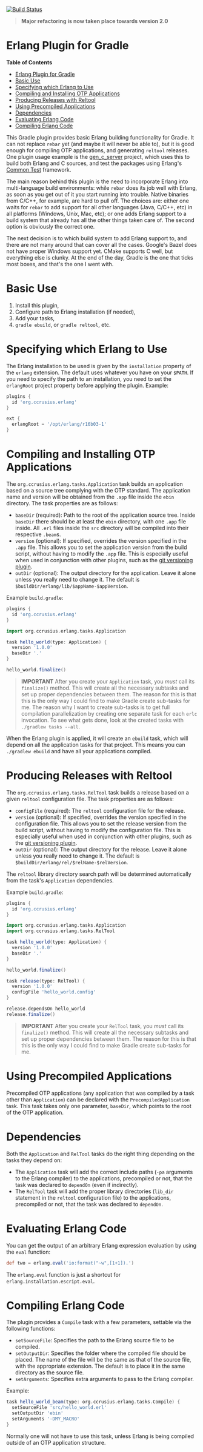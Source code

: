 [![Build Status](https://travis-ci.org/ccrusius/gradle-erlang-plugin.svg?branch=master)](https://travis-ci.org/ccrusius/gradle-erlang-plugin)

> **Major refactoring is now taken place towards version 2.0**

# Erlang Plugin for Gradle

<!-- markdown-toc start - Don't edit this section. Run M-x markdown-toc-generate-toc again -->
**Table of Contents**

- [Erlang Plugin for Gradle](#erlang-plugin-for-gradle)
- [Basic Use](#basic-use)
- [Specifying which Erlang to Use](#specifying-which-erlang-to-use)
- [Compiling and Installing OTP Applications](#compiling-and-installing-otp-applications)
- [Producing Releases with Reltool](#producing-releases-with-reltool)
- [Using Precompiled Applications](#using-precompiled-applications)
- [Dependencies](#dependencies)
- [Evaluating Erlang Code](#evaluating-erlang-code)
- [Compiling Erlang Code](#compiling-erlang-code)

<!-- markdown-toc end -->

This Gradle plugin provides basic Erlang building functionality for
Gradle. It can not replace `rebar` yet (and maybe it will never be
able to), but it is good enough for compiling OTP applications, and
generating `reltool` releases.
One plugin usage example is the
[gen_c_server](https://github.com/ccrusius/gen_c_server) project,
which uses this to build both Erlang and C sources, and test the
packages using Erlang's
[Common Test](http://erlang.org/doc/man/ct.html) framework.

The main reason behind this plugin is the need to incorporate Erlang
into multi-language build environments: while `rebar` does its job
well with Erlang, as soon as you get out of it you start running into
trouble. Native binaries from C/C++, for example, are hard to pull
off. The choices are: either one waits for `rebar` to add support for
all other languages (Java, C/C++, etc) in all platforms (Windows,
Unix, Mac, etc); or one adds Erlang support to a build system that
already has all the other things taken care of. The second option is
obviously the correct one.

The next decision is to which build system to add Erlang support to,
and there are not many around that can cover all the cases. Google's
Bazel does not have proper Windows support yet. CMake supports C well,
but everything else is clunky. At the end of the day, Gradle is the
one that ticks most boxes, and that's the one I went with.

# Basic Use

1. Install this plugin,
2. Configure path to Erlang installation (if needed),
3. Add your tasks,
4. `gradle ebuild`, or `gradle reltool`, etc.

# Specifying which Erlang to Use

The Erlang installation to be used is given by the `installation`
property of the `erlang` extension. The default uses whatever you have
on your `$PATH`. If you need to specify the path to an installation,
you need to set the `erlangRoot` project property before applying the
plugin. Example:
```groovy
plugins {
  id 'org.ccrusius.erlang'
}

ext {
  erlangRoot = '/opt/erlang/r16b03-1'
}
```

# Compiling and Installing OTP Applications

The `org.ccrusius.erlang.tasks.Application` task builds an application
based on a source tree complying with the OTP standard. The
application name and version will be obtained from the `.app` file
inside the `ebin` directory. The task properties are as follows:

* `baseDir` (required): Path to the root of the application source
  tree. Inside `baseDir` there should be at least the `ebin`
  directory, with one `.app` file inside. All `.erl` files inside the
  `src` directory will be compiled into their respective `.beam`s.
* `version` (optional): If specified, overrides the version specified
  in the `.app` file. This allows you to set the application version
  from the build script, without having to modify the `.app`
  file. This is especially useful when used in conjunction with other
  plugins, such as the
  [git versioning plugin](https://plugins.gradle.org/plugin/com.zoltu.git-versioning).
* `outDir` (optional): The output directory for the application. Leave
  it alone unless you really need to change it. The default is
  `$buildDir/erlang/lib/$appName-$appVersion`.

Example `build.gradle`:
```groovy
plugins {
  id 'org.ccrusius.erlang'
}

import org.ccrusius.erlang.tasks.Application

task hello_world(type: Application) {
  version '1.0.0'
  baseDir '.'
}

hello_world.finalize()
```

> **IMPORTANT** After you create your `Application` task, you _must_
> call its `finalize()` method. This will create all the necessary
> subtasks and set up proper dependencies between them. The reason for
> this is that this is the only way I could find to make Gradle create
> sub-tasks for me. The reason why I want to create sub-tasks is to
> get full compilation parallelization by creating one separate task
> for each `erlc` invocation. To see what gets done, look at the
> created tasks with `./gradlew tasks --all`.

When the Erlang plugin is applied, it will create an `ebuild` task,
which will depend on all the application tasks for that project. This
means you can `./gradlew ebuild` and have all your applications
compiled.

# Producing Releases with Reltool

The `org.ccrusius.erlang.tasks.RelTool` task builds a release
based on a given `reltool` configuration file.
The task properties are as follows:

* `configFile` (required): The `reltool` configuration file for the
  release.
* `version` (optional): If specified, overrides the version specified
  in the configuration file. This allows you to set the release
  version from the build script, without having to modify the configuration
  file. This is especially useful when used in conjunction with other
  plugins, such as the
  [git versioning plugin](https://plugins.gradle.org/plugin/com.zoltu.git-versioning).
* `outDir` (optional): The output directory for the release. Leave
  it alone unless you really need to change it. The default is
  `$buildDir/erlang/rel/$relName-$relVersion`.

The `reltool` library directory search path will be determined
automatically from the task's `Application` dependencies.

Example `build.gradle`:
```groovy
plugins {
  id 'org.ccrusius.erlang'
}

import org.ccrusius.erlang.tasks.Application
import org.ccrusius.erlang.tasks.RelTool

task hello_world(type: Application) {
  version '1.0.0'
  baseDir '.'
}

hello_world.finalize()

task release(type: RelTool) {
  version '1.0.0'
  configFile 'hello_world.config'
}

release.dependsOn hello_world
release.finalize()
```

> **IMPORTANT** After you create your `RelTool` task, you _must_
> call its `finalize()` method. This will create all the necessary
> subtasks and set up proper dependencies between them. The reason for
> this is that this is the only way I could find to make Gradle create
> sub-tasks for me.


# Using Precompiled Applications

Precompiled OTP applications (any application that was compiled by a
task other than `Application`) can be declared with the
`PrecompiledApplication` task. This task takes only one parameter,
`baseDir`, which points to the root of the OTP application.

# Dependencies

Both the `Application` and `RelTool` tasks do the right thing
depending on the tasks they depend on:

* The `Application` task will add the correct include paths (`-pa`
  arguments to the Erlang compiler) to the applications, precompiled
  or not, that the task was declared to `dependOn` (even if
  indirectly).
* The `RelTool` task will add the proper library directories
  (`lib_dir` statement in the `reltool` configuration file) to the
  applications, precompiled or not, that the task was declared to
  `dependOn`.

# Evaluating Erlang Code

You can get the output of an arbitrary Erlang expression evaluation by
using the `eval` function:
```groovy
def two = erlang.eval('io:format("~w",[1+1]).')
```
The `erlang.eval` function is just a shortcut for
`erlang.installation.escript.eval`.

# Compiling Erlang Code

The plugin provides a `Compile` task with a few parameters, settable via
the following functions:

* `setSourceFile`: Specifies the path to the Erlang source file to be
  compiled.
* `setOutputDir`: Specifies the folder where the compiled file should
  be placed. The name of the file will be the same as that of the
  source file, with the appropriate extension. The default is to place
  it in the same directory as the source file.
* `setArguments`: Specifies extra arguments to pass to the Erlang
  compiler.

Example:
```groovy
task hello_world_beam(type: org.ccrusius.erlang.tasks.Compile) {
  setSourceFile 'src/hello_world.erl'
  setOutputDir 'ebin'
  setArguments '-DMY_MACRO'
}
```

Normally one will not have to use this task, unless Erlang is being
compiled outside of an OTP application structure.

